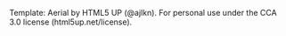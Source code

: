 Template: Aerial by HTML5 UP (@ajlkn). For personal use under the CCA 3.0 license (html5up.net/license).
